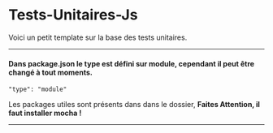 # Tests-Unitaires-Js
Voici un petit template sur la base des tests unitaires.

---

#### Dans **package.json** le type est défini sur module, cependant il peut être changé à tout moments.

```
"type": "module"

```

Les packages utiles sont présents dans dans le dossier, **Faites Attention, il faut installer mocha !**


---
